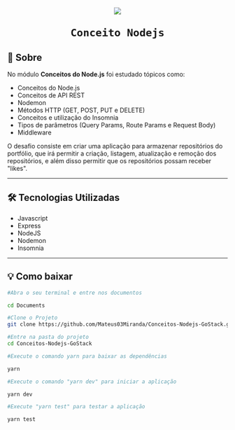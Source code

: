 <h1 align="center">
    <img src="https://ik.imagekit.io/d4plefqyqv/RS_OEcD0tpViG.png">

    Conceito Nodejs
</h1>

## 📝️ Sobre

No módulo **Conceitos do Node.js** foi estudado tópicos como:
- Conceitos do Node.js
- Conceitos de API REST
- Nodemon
- Métodos HTTP (GET, POST, PUT e DELETE)
- Conceitos e utilização do Insomnia
- Tipos de parâmetros (Query Params, Route Params e Request Body)
- Middleware

O desafio consiste em criar uma aplicação para armazenar repositórios do portfólio, que irá permitir a criação, listagem, atualização e remoção dos repositórios, e além disso permitir que os repositórios possam receber "likes".

---
## 🛠️ Tecnologias Utilizadas
- Javascript
- Express
- NodeJS
- Nodemon
- Insomnia


---
## 💡️ Como baixar
```bash
#Abra o seu terminal e entre nos documentos

cd Documents

#Clone o Projeto
git clone https://github.com/Mateus03Miranda/Conceitos-Nodejs-GoStack.git

#Entre na pasta do projeto
cd Conceitos-Nodejs-GoStack

#Execute o comando yarn para baixar as dependências

yarn 

#Execute o comando "yarn dev" para iniciar a aplicação

yarn dev

#Execute "yarn test" para testar a aplicação

yarn test
```